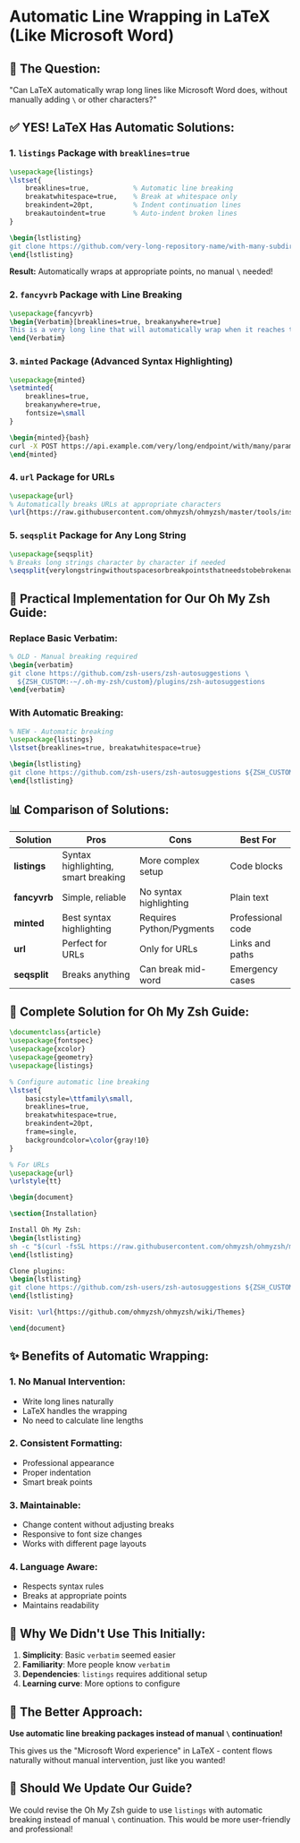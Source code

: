# Automatic Line Wrapping in LaTeX (Like Microsoft Word)

## 🎯 **The Question:**
"Can LaTeX automatically wrap long lines like Microsoft Word does, without manually adding `\` or other characters?"

## ✅ **YES! LaTeX Has Automatic Solutions:**

### **1. `listings` Package with `breaklines=true`**
```latex
\usepackage{listings}
\lstset{
    breaklines=true,           % Automatic line breaking
    breakatwhitespace=true,    % Break at whitespace only
    breakindent=20pt,          % Indent continuation lines
    breakautoindent=true       % Auto-indent broken lines
}

\begin{lstlisting}
git clone https://github.com/very-long-repository-name/with-many-subdirectories/and-long-paths/that-would-normally-overflow-the-page-margins
\end{lstlisting}
```

**Result:** Automatically wraps at appropriate points, no manual `\` needed!

### **2. `fancyvrb` Package with Line Breaking**
```latex
\usepackage{fancyvrb}
\begin{Verbatim}[breaklines=true, breakanywhere=true]
This is a very long line that will automatically wrap when it reaches the margin without requiring any manual intervention or special characters
\end{Verbatim}
```

### **3. `minted` Package (Advanced Syntax Highlighting)**
```latex
\usepackage{minted}
\setminted{
    breaklines=true,
    breakanywhere=true,
    fontsize=\small
}

\begin{minted}{bash}
curl -X POST https://api.example.com/very/long/endpoint/with/many/parameters?param1=value1&param2=value2&param3=value3&param4=value4
\end{minted}
```

### **4. `url` Package for URLs**
```latex
\usepackage{url}
% Automatically breaks URLs at appropriate characters
\url{https://raw.githubusercontent.com/ohmyzsh/ohmyzsh/master/tools/install.sh}
```

### **5. `seqsplit` Package for Any Long String**
```latex
\usepackage{seqsplit}
% Breaks long strings character by character if needed
\seqsplit{verylongstringwithoutspacesorbreakpointsthatneedstobebrokenautomatically}
```

## 🔧 **Practical Implementation for Our Oh My Zsh Guide:**

### **Replace Basic Verbatim:**
```latex
% OLD - Manual breaking required
\begin{verbatim}
git clone https://github.com/zsh-users/zsh-autosuggestions \
  ${ZSH_CUSTOM:-~/.oh-my-zsh/custom}/plugins/zsh-autosuggestions
\end{verbatim}
```

### **With Automatic Breaking:**
```latex
% NEW - Automatic breaking
\usepackage{listings}
\lstset{breaklines=true, breakatwhitespace=true}

\begin{lstlisting}
git clone https://github.com/zsh-users/zsh-autosuggestions ${ZSH_CUSTOM:-~/.oh-my-zsh/custom}/plugins/zsh-autosuggestions
\end{lstlisting}
```

## 📊 **Comparison of Solutions:**

| Solution | Pros | Cons | Best For |
|----------|------|------|----------|
| **listings** | Syntax highlighting, smart breaking | More complex setup | Code blocks |
| **fancyvrb** | Simple, reliable | No syntax highlighting | Plain text |
| **minted** | Best syntax highlighting | Requires Python/Pygments | Professional code |
| **url** | Perfect for URLs | Only for URLs | Links and paths |
| **seqsplit** | Breaks anything | Can break mid-word | Emergency cases |

## 🎯 **Complete Solution for Oh My Zsh Guide:**

```latex
\documentclass{article}
\usepackage{fontspec}
\usepackage{xcolor}
\usepackage{geometry}
\usepackage{listings}

% Configure automatic line breaking
\lstset{
    basicstyle=\ttfamily\small,
    breaklines=true,
    breakatwhitespace=true,
    breakindent=20pt,
    frame=single,
    backgroundcolor=\color{gray!10}
}

% For URLs
\usepackage{url}
\urlstyle{tt}

\begin{document}

\section{Installation}

Install Oh My Zsh:
\begin{lstlisting}
sh -c "$(curl -fsSL https://raw.githubusercontent.com/ohmyzsh/ohmyzsh/master/tools/install.sh)"
\end{lstlisting}

Clone plugins:
\begin{lstlisting}
git clone https://github.com/zsh-users/zsh-autosuggestions ${ZSH_CUSTOM:-~/.oh-my-zsh/custom}/plugins/zsh-autosuggestions
\end{lstlisting}

Visit: \url{https://github.com/ohmyzsh/ohmyzsh/wiki/Themes}

\end{document}
```

## ✨ **Benefits of Automatic Wrapping:**

### **1. No Manual Intervention:**
- Write long lines naturally
- LaTeX handles the wrapping
- No need to calculate line lengths

### **2. Consistent Formatting:**
- Professional appearance
- Proper indentation
- Smart break points

### **3. Maintainable:**
- Change content without adjusting breaks
- Responsive to font size changes
- Works with different page layouts

### **4. Language Aware:**
- Respects syntax rules
- Breaks at appropriate points
- Maintains readability

## 🚨 **Why We Didn't Use This Initially:**

1. **Simplicity**: Basic `verbatim` seemed easier
2. **Familiarity**: More people know `verbatim`
3. **Dependencies**: `listings` requires additional setup
4. **Learning curve**: More options to configure

## 🎉 **The Better Approach:**

**Use automatic line breaking packages instead of manual `\` continuation!**

This gives us the "Microsoft Word experience" in LaTeX - content flows naturally without manual intervention, just like you wanted!

## 🔄 **Should We Update Our Guide?**

We could revise the Oh My Zsh guide to use `listings` with automatic breaking instead of manual `\` continuation. This would be more user-friendly and professional!